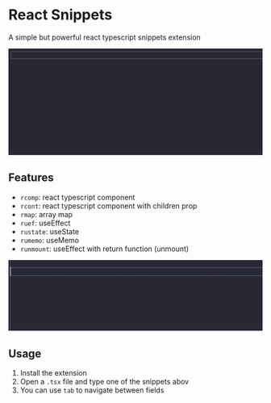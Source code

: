 # React Snippets

A simple but powerful react typescript snippets extension

![Component snippet demonstration](https://raw.githubusercontent.com/vitorxfs/react-snippets/main/assets/rcomp.gif)

## Features

- `rcomp`: react typescript component
- `rcont`: react typescript component with children prop
- `rmap`: array map
- `ruef`: useEffect
- `rustate`: useState
- `rumemo`: useMemo
- `runmount`: useEffect with return function (unmount)

![Hook snippet demonstration](https://raw.githubusercontent.com/vitorxfs/react-snippets/main/assets/rustate_ruef.gif)

## Usage

1. Install the extension
2. Open a `.tsx` file and type one of the snippets abov
3. You can use `tab` to navigate between fields
